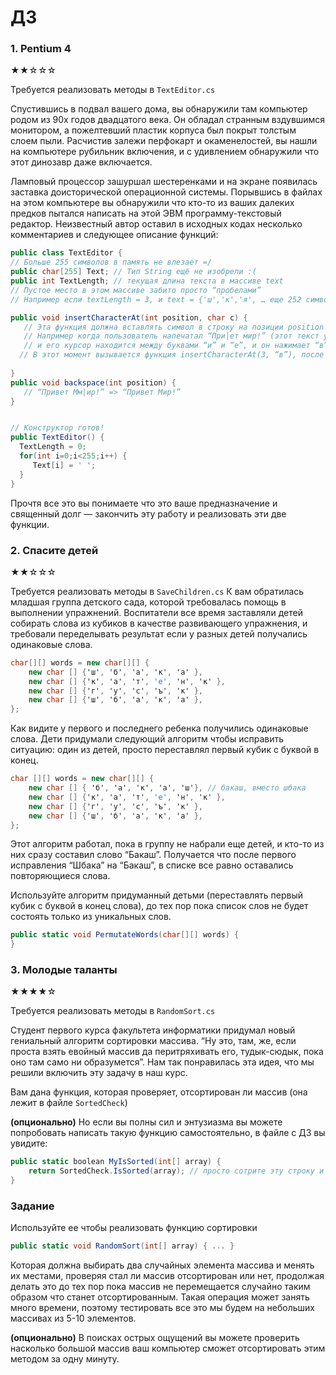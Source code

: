 # ДЗ 

### 1. Pentium 4
★★☆☆☆

Требуется реализовать методы в `TextEditor.cs`

Спустившись в подвал вашего дома, вы обнаружили там компьютер родом из 90х годов двадцатого века. Он обладал странным вздувшимся монитором, а пожелтевший пластик корпуса был покрыт толстым слоем пыли. Расчистив залежи перфокарт и окаменелостей, вы нашли на компьютере рубильник включения, и с удивлением обнаружили что этот динозавр даже включается. 

Ламповый процессор зашуршал шестеренками и на экране появилась заставка доисторической операционной системы. 
Порывшись в файлах на этом компьютере вы обнаружили что кто-то из ваших далеких предков пытался написать на этой ЭВМ программу-текстовый редактор. Неизвестный автор оставил в исходных кодах несколько комментариев и следующее описание функций:


```C#
public class TextEditor {
// Больше 255 символов в память не влезает =/
public char[255] Text; // Тип String ещё не изобрели :(
public int TextLength; // текущая длина текста в массиве text
// Пустое место в этом массиве забито просто “пробелами”
// Например если textLength = 3, и text = {'ш','к','я', … еще 252 символа 'пробел' .. }

public void insertCharacterAt(int position, char c) {
   // Эта функция должна вставлять символ в строку на позиции position
   // Например когда пользователь напечатал “При|ет мир!” (этот текст у нас в переменной text)
   // и его курсор находится между буквами “и” и “е”, и он нажимает “в”.  
  // В этот момент вызывается функция insertCharacterAt(3, “в”), после чего в переменной text значение меняется на “Привет мир!”
   
}
public void backspace(int position) {
   // “Привет Мм|ир!” => “Привет Мир!”
}


// Конструктор готов!
public TextEditor() {
  TextLength = 0;
  for(int i=0;i<255;i++) {
     Text[i] = ' ';
  }
}
```
Прочтя все это вы понимаете что это ваше предназначение и священный долг — закончить эту работу и реализовать эти две функции.


### 2. Спасите детей
★★☆☆☆

Требуется реализовать методы в `SaveChildren.cs`
К вам обратилась младшая группа детского сада, которой требовалась помощь в выполнении упражнений.
Воспитатели все время заставляли детей собирать слова из кубиков в качестве развивающего упражнения, и требовали переделывать результат если у разных детей получались одинаковые слова.
```C#
char[][] words = new char[][] {
	new char [] {'ш', 'б', 'а', 'к', 'а' },
	new char [] {'к', 'а', 'т', 'e', 'н', 'к' },
	new char [] {'г', 'у', 'с', 'ъ', 'к' },
	new char [] {'ш', 'б', 'а', 'к', 'а' },
};
```

Как видите у первого и последнего ребенка получились одинаковые слова. Дети придумали следующий алгоритм чтобы исправить ситуацию: один из детей, просто переставлял первый кубик с буквой в конец.

```C#
char [][] words = new char[][] {
    new char [] { 'б', 'а', 'к', 'а', 'ш'}, // бакаш, вместо шбака
    new char [] {'к', 'а', 'т', 'e', 'н', 'к' },
    new char [] {'г', 'у', 'с', 'ъ', 'к' },
    new char [] {'ш', 'б', 'а', 'к', 'а' },
};
```
Этот алгоритм работал, пока в группу не набрали еще детей, и кто-то из них сразу составил слово “Бакаш”. Получается что после первого исправления “Шбака” на “Бакаш”, в списке все равно оставались повторяющиеся слова.

Используйте алгоритм придуманный детьми (переставлять первый кубик с буквой в конец слова), до тех пор пока список слов не будет состоять только из уникальных слов.
```C#
public static void PermutateWords(char[][] words) {
}
```


### 3. Молодые таланты
★★★★☆

Требуется реализовать методы в `RandomSort.cs`


Студент первого курса факультета информатики придумал новый гениальный алгоритм сортировки массива.
“Ну это, там, же,  если проста взять евойный массив да перитряхивать его, тудык-сюдык, пока оно там само ни образумется”. Нам так понравилась эта идея, что мы решили включить эту задачу в наш курс.

Вам дана функция, которая проверяет, отсортирован ли массив (она лежит в файле `SortedCheck`)

**(опционально)** 
Но если вы полны сил и энтузиазма вы можете попробовать написать такую функцию самостоятельно, в файле с ДЗ вы увидите:

```C#
public static boolean MyIsSorted(int[] array) {
    return SortedCheck.IsSorted(array); // просто сотрите эту строку и напишите свою реализацию
}
``` 

### Задание
Используйте ее чтобы реализовать функцию сортировки
```C#
public static void RandomSort(int[] array) { ... }
```

Которая должна выбирать два случайных элемента массива и менять их местами, проверяя стал ли массив отсортирован или нет, продолжая делать это до тех пор пока массив не перемещается случайно таким образом что станет отсортированным.
Такая операция может занять много времени, поэтому тестировать все это мы будем на небольших массивах из 5-10 элементов.

**(опционально)** В поисках острых ощущений вы можете проверить насколько большой массив ваш компьютер сможет отсортировать этим методом за одну минуту.  
